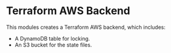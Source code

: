 # Terraform AWS Backend

This modules creates a Terraform AWS backend, which includes:
- A DynamoDB table for locking.
- An S3 bucket for the state files.
